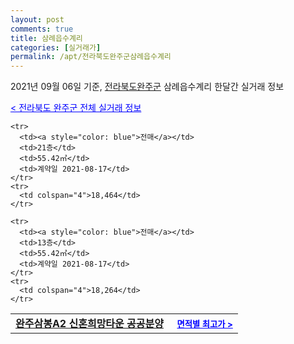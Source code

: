 ```yaml
---
layout: post
comments: true
title: 삼례읍수계리
categories: [실거래가]
permalink: /apt/전라북도완주군삼례읍수계리
---
```


2021년 09월 06일 기준, <a href="/apt/전라북도완주군">전라북도완주군</a> 삼례읍수계리 한달간 실거래 정보

<a style="color: blue;" href="/apt/전라북도완주군">< 전라북도 완주군 전체 실거래 정보</a>
<!---- start ---->
<table>
  <tr>
    <td colspan="4" style="font-weight: bold;"><a href="/apt/전라북도완주군삼례읍수계리완주삼봉A2신혼희망타운공공분양">완주삼봉A2 신혼희망타운 공공분양</a> &nbsp;&nbsp;&nbsp; <a style="color: blue; font-size: smaller;" href="/apt/전라북도완주군삼례읍수계리완주삼봉A2신혼희망타운공공분양">면적별 최고가 ></a></td>
  </tr>
    
    <tr>
      <td><a style="color: blue">전매</a></td>
      <td>21층</td>
      <td>55.42㎡</td>
      <td>계약일 2021-08-17</td>
    </tr>
    <tr>
      <td colspan="4">18,464</td>
    </tr>
      
    <tr>
      <td><a style="color: blue">전매</a></td>
      <td>13층</td>
      <td>55.42㎡</td>
      <td>계약일 2021-08-17</td>
    </tr>
    <tr>
      <td colspan="4">18,264</td>
    </tr>
      
</table>
<!---- end ---->
    